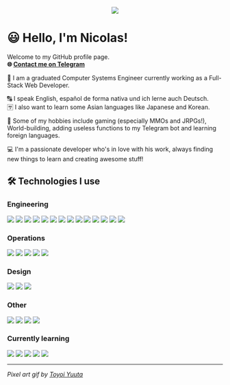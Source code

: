 <p align="center">
  <img src="https://64.media.tumblr.com/2b0ec5e7d4763b0cc6aaba6982be379c/tumblr_occujlvMQE1qze3hdo1_r2_500.gifv" />
</p>

# 😃 Hello, I'm Nicolas!

Welcome to my GitHub profile page.  
**🌐 <a href="https://t.me/dhnik">Contact me on Telegram</a>**

📐 I am a graduated Computer Systems Engineer currently working as a Full-Stack Web Developer.   

🔠 󠁧󠁢󠁥󠁮󠁧󠁿I speak English, español de forma nativa und ich lerne auch Deutsch.   
🈂️ I also want to learn some Asian languages like Japanese and Korean.

👾 Some of my hobbies include gaming (especially MMOs and JRPGs!), World-building, adding useless functions to my Telegram bot and learning foreign languages.

💻 I'm a passionate developer who's in love with his work, always finding new things to learn and creating awesome stuff!

## 🛠 Technologies I use

### Engineering
![](https://img.shields.io/badge/-HTML5/EJS-E34F26?style=flat-square)
![](https://img.shields.io/badge/-CSS3/SASS-1572B6?style=flat-square)
![](https://img.shields.io/badge/-JavaScript/TypeScript-B8AC4D?style=flat-square)
![](https://img.shields.io/badge/-React-49A8BF?style=flat-square)
![](https://img.shields.io/badge/-Redux/Saga%20Saga-764ABC)
![](https://img.shields.io/badge/-Bootstrap/Material%20UI-563D7C?style=flat-square)
![](https://img.shields.io/badge/-Styled%20Components-DB7093?style=flat-square)
![](https://img.shields.io/badge/-Node.js-339933?style=flat-square)
![](https://img.shields.io/badge/-Next.js/Gatsby.js-000000?style=flat-square)
![](https://img.shields.io/badge/-Express.js-E0234E?style=flat-square)
![](https://img.shields.io/badge/-Adonis.js/NestJS-E0234E?style=flat-square)
![](https://img.shields.io/badge/-MySQL/SQLite-4479A1?style=flat-square)
![](https://img.shields.io/badge/-Webpack-0000FF?style=flat-square)
![](https://img.shields.io/badge/-Mocha/Chai/Jest-8D6748?style=flat-square)

### Operations
![](https://img.shields.io/badge/-Nginx-269539?style=flat-square)
![](https://img.shields.io/badge/-Heroku-430098?style=flat-square)
![](https://img.shields.io/badge/-Docker-2496ED?style=flat-square)
![](https://img.shields.io/badge/-DigitalOcean-0080FF?style=flat-square)
![](https://img.shields.io/badge/-Google%20Cloud%20Platform-5849BE?style=flat-square)

### Design
![](https://img.shields.io/badge/-Figma-F24E1E?style=flat-square)
![](https://img.shields.io/badge/-Photoshop-F24E1E?style=flat-square)
![](https://img.shields.io/badge/-Basic%20Video%20Editing-F24E1E?style=flat-square)

### Other
![](https://img.shields.io/badge/-Git-F05032?style=flat-square)
![](https://img.shields.io/badge/-C++-00599C?style=flat-square)
![](https://img.shields.io/badge/-Qt5-41CD52?style=flat-square)
![](https://img.shields.io/badge/-Basic%20R&S%20with%20Cisco%20devices-0079BF??style=flat-square)

### Currently learning
![](https://img.shields.io/badge/-Apollo/GraphQL-311C87?style=flat-square)
![](https://img.shields.io/badge/-Python-3776AB?style=flat-square)
![](https://img.shields.io/badge/-Django-092E20?style=flat-square)
![](https://img.shields.io/badge/-Flask-000000?style=flat-square)
![](https://img.shields.io/badge/-Enzyme-FF6F00?style=flat-square)

<hr/>

*Pixel art gif by <a href="https://1041uuu.tumblr.com/">Toyoi Yuuta</a>*
